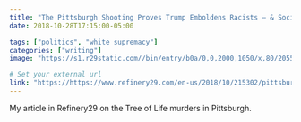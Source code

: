 ```yaml
---
title: "The Pittsburgh Shooting Proves Trump Emboldens Racists — & Social Media Empowers Them (Refinery29)"
date: 2018-10-28T17:15:00-05:00

tags: ["politics", "white supremacy"]
categories: ["writing"]
image: "https://s1.r29static.com//bin/entry/b0a/0,0,2000,1050/x,80/2055100/image.jpg"

# Set your external url
link: "https://https://www.refinery29.com/en-us/2018/10/215302/pittsburgh-shooting-reason-white-supremacists-trump.com"
---
```

My article in Refinery29 on the Tree of Life murders in Pittsburgh.
